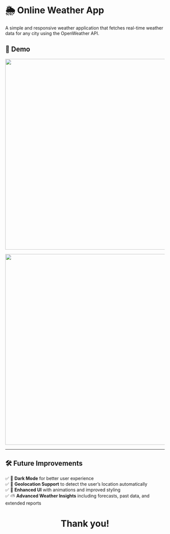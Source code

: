 # 🌦️ Online Weather App  
A simple and responsive weather application that fetches real-time weather data for any city using the OpenWeather API.  

## 📸 Demo  
<p align="center">
  <img src="https://github.com/user-attachments/assets/4fff78ee-438a-4b92-a7bb-bb0db80e304d" width="600">
</p>  

<p align="center">
  <img src="https://github.com/user-attachments/assets/db360f12-a6e7-4f3d-b6f1-12fc25ba49b1" width="600">
</p>  


---

## 🛠️ Future Improvements  
✅ 🌙 **Dark Mode** for better user experience  
✅ 📍 **Geolocation Support** to detect the user’s location automatically  
✅ 🎨 **Enhanced UI** with animations and improved styling  
✅ ⛅ **Advanced Weather Insights** including forecasts, past data, and extended reports  

<h1 align="center">
  Thank you!
</h1>
